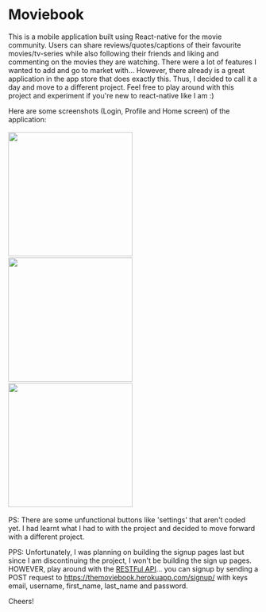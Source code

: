 # Moviebook

This is a mobile application built using React-native for the movie community. Users can share reviews/quotes/captions of their favourite movies/tv-series while also following their friends and liking and commenting on the movies they are watching. There were a lot of features I wanted to add and go to market with... However, there already is a great application in the app store that does exactly this. Thus, I decided to call it a day and move to a different project. Feel free to play around with this project and experiment if you're new to react-native like I am :)

Here are some screenshots (Login, Profile and Home screen) of the application:
<br />
<br />
<img src="https://github.com/mehtamanan/Moviebook/blob/master/screenshots/screenshot_login_screen.png" width="250">&nbsp;&nbsp;&nbsp;&nbsp;&nbsp;
<img src="https://github.com/mehtamanan/Moviebook/blob/master/screenshots/screenshot_profile_page.png" width="250">&nbsp;&nbsp;&nbsp;&nbsp;&nbsp;
<img src="https://github.com/mehtamanan/Moviebook/blob/master/screenshots/screenshot_home_page.png" width="250">&nbsp;&nbsp;&nbsp;&nbsp;&nbsp;

PS: There are some unfunctional buttons like 'settings' that aren't coded yet. I had learnt what I had to with the project and decided to move forward with a different project.

PPS: Unfortunately, I was planning on building the signup pages last but since I am discontinuing the project, I won't be building the sign up pages. HOWEVER, play around with the [RESTFul API](https://github.com/mehtamanan/MoviebookAPI)... you can signup by sending a POST request to https://themoviebook.herokuapp.com/signup/ with keys email, username, first_name, last_name and password.

Cheers!
